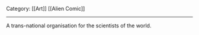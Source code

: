 Category: [[Art]] [[Alien Comic]]
___
A trans-national organisation for the scientists of the world. 
